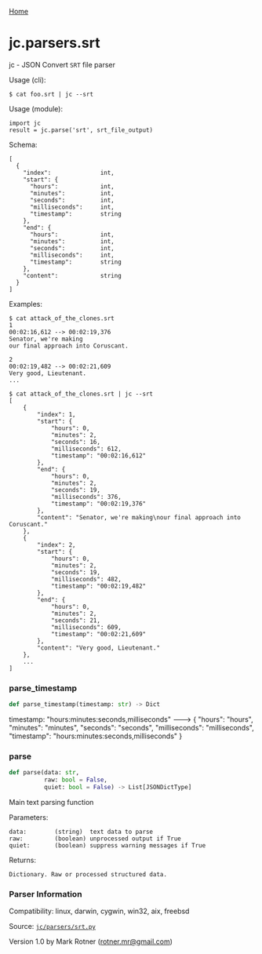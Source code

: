 [Home](https://kellyjonbrazil.github.io/jc/)
<a id="jc.parsers.srt"></a>

# jc.parsers.srt

jc - JSON Convert `SRT` file parser

Usage (cli):

    $ cat foo.srt | jc --srt

Usage (module):

    import jc
    result = jc.parse('srt', srt_file_output)

Schema:

    [
      {
        "index":              int,
        "start": {
          "hours":            int,
          "minutes":          int,
          "seconds":          int,
          "milliseconds":     int,
          "timestamp":        string
        },
        "end": {
          "hours":            int,
          "minutes":          int,
          "seconds":          int,
          "milliseconds":     int,
          "timestamp":        string
        },
        "content":            string
      }
    ]

Examples:

    $ cat attack_of_the_clones.srt
    1
    00:02:16,612 --> 00:02:19,376
    Senator, we're making
    our final approach into Coruscant.

    2
    00:02:19,482 --> 00:02:21,609
    Very good, Lieutenant.
    ...

    $ cat attack_of_the_clones.srt | jc --srt
    [
        {
            "index": 1,
            "start": {
                "hours": 0,
                "minutes": 2,
                "seconds": 16,
                "milliseconds": 612,
                "timestamp": "00:02:16,612"
            },
            "end": {
                "hours": 0,
                "minutes": 2,
                "seconds": 19,
                "milliseconds": 376,
                "timestamp": "00:02:19,376"
            },
            "content": "Senator, we're making\nour final approach into Coruscant."
        },
        {
            "index": 2,
            "start": {
                "hours": 0,
                "minutes": 2,
                "seconds": 19,
                "milliseconds": 482,
                "timestamp": "00:02:19,482"
            },
            "end": {
                "hours": 0,
                "minutes": 2,
                "seconds": 21,
                "milliseconds": 609,
                "timestamp": "00:02:21,609"
            },
            "content": "Very good, Lieutenant."
        },
        ...
    ]

<a id="jc.parsers.srt.parse_timestamp"></a>

### parse\_timestamp

```python
def parse_timestamp(timestamp: str) -> Dict
```

timestamp: "hours:minutes:seconds,milliseconds" --->
{
    "hours": "hours",
    "minutes": "minutes",
    "seconds": "seconds",
    "milliseconds": "milliseconds",
    "timestamp": "hours:minutes:seconds,milliseconds"
}

<a id="jc.parsers.srt.parse"></a>

### parse

```python
def parse(data: str,
          raw: bool = False,
          quiet: bool = False) -> List[JSONDictType]
```

Main text parsing function

Parameters:

    data:        (string)  text data to parse
    raw:         (boolean) unprocessed output if True
    quiet:       (boolean) suppress warning messages if True

Returns:

    Dictionary. Raw or processed structured data.

### Parser Information
Compatibility:  linux, darwin, cygwin, win32, aix, freebsd

Source: [`jc/parsers/srt.py`](https://github.com/kellyjonbrazil/jc/blob/master/jc/parsers/srt.py)

Version 1.0 by Mark Rotner (rotner.mr@gmail.com)
